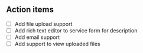 ## Action items

- [ ] Add file upload support
- [ ] Add rich text editor to service form for description
- [ ] Add email support
- [ ] Add support to view uploaded files
